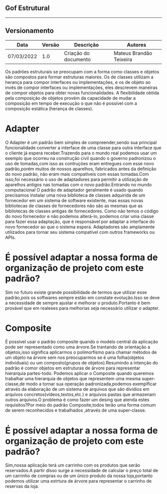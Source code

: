## Gof Estrutural
---

## Versionamento
| Data | Versão | Descrição | Autores |
| -------- | -------- | -------- | ---|
| 07/03/2022     |  1.0  | Criação do documento  | Mateus Brandão Teixeira

Os padrões estruturais se preocupam com a forma como classes e objetos são compostos para formar estruturas maiores. Os de classes utilizam a herança para compor interfaces ou implementações, e os de objeto ao invés de compor interfaces ou implementações, eles descrevem maneiras de compor objetos para obter novas funcionalidades. A flexibilidade obtida pela composição de objetos provém da capacidade de mudar a composição em tempo de execução o que não é possível com a composição estática (herança de classes).

# Adapter 
O Adapter é um padrão bem simples de compreender,sendo sua principal funcionalidade converter a interface de uma classe para outra interface que o cliente já espera receber.Trazendo para o mundo real podemos usar um exemplo que ocorreu na construção civil quando o governo padronizou o uso de tomadas,com isso as contruções eram entregues com esse novo padrão,porém muitos de nossos aparelhos, fabricados antes da definição do novo padrão, não eram mais compatíveis com essas tomadas.Com isso,foi necessário o uso de adaptadores para permitir a utilização de aparelhos antigos nas tomadas com o novo padrão.Entrando no mundo computacional O padrão de adaptador geralmente é usado quando precisamos instalar uma nova biblioteca de classes adquirida de um fornecedor em um sistema de software existente, mas essas novas bibliotecas de classes de fornecedores não são as mesmas que as bibliotecas de classes antigas de fornecedores. Como não temos o código do novo fornecedor e não podemos alterá-lo, podemos criar uma classe para fazer essa adaptação, que é responsável por adaptar a interface do novo fornecedor ao que o sistema espera. Adaptadores são amplamente utilizados para tornar seu sistema compatível com outros frameworks ou APIs.

# É possível adaptar a nossa forma de organização de projeto com este padrão?
Sim no futuro existe grande possibilidade de termos que utilizar esse padrão,pois os softwares sempre estão em constate evolução.Isso se deve a necessidade de sempre ajustar e melhorar o produto.Portanto é bem provável que em realeses para melhorias seja necessário utilizar o adapter.

# Composite
É possível usar o padrão composite quando o modelo central da aplicação pode ser representado como uma árvore.Se trantando de orientação a objetos,isso significa aplicarmos o polimorfismo para chamar métodos de um objeto na árvore sem nos preocuparmos se é uma folha(objetos individuais) ou um composto(grupos de objetos).Resumindo a intenção do padrão é comor objetos em estruturas de árvore para representar hierarquia partes-todo.
Podemos aplicar o Composite quando queremos trabalhar uma hierarquia de objetos que representem uma mesma super-classe,de modo a tornar sua operação padronizada,podemos exemplficar através da elaboração de um sistema de arquivos que são dividios em arquivos concretos(vídeos,textos,etc.) e arquivos pastas que armazenam outros arquivos.O problema é como fazer um desing que atenda estes requisitos?Por meio do padrão Composite,todos terão uma forma comum de serem reconhecidos e trabalhados ,através de uma super-classe.

# É possível adaptar a nossa forma de organização de projeto com este padrão?
Sim,nossa aplicação terá um carrinho com os produtos que serão reservados.A partir disso surge a necessidade de calcular o preço total de um carrinho de compras ou de um único produto da nossa loja,portanto podemos utilizar uma estrtura de árvore para representar o carrinho de reservas da loja.




